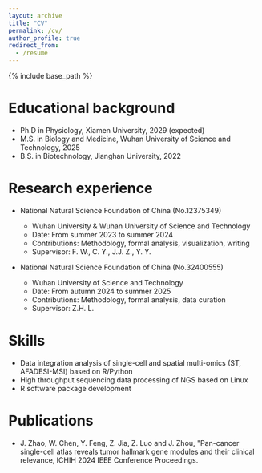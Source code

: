 ```yaml
---
layout: archive
title: "CV"
permalink: /cv/
author_profile: true
redirect_from:
  - /resume
---
```


{% include base_path %}

Educational background
======
* Ph.D in Physiology, Xiamen University, 2029 (expected)
* M.S. in Biology and Medicine, Wuhan University of Science and Technology, 2025
* B.S. in Biotechnology, Jianghan University, 2022


Research experience
======
* National Natural Science Foundation of China (No.12375349)
  * Wuhan University & Wuhan University of Science and Technology
  * Date: From summer 2023 to summer 2024
  * Contributions: Methodology, formal analysis, visualization, writing
  * Supervisor: F. W., C. Y., J.J. Z., Y. Y.

* National Natural Science Foundation of China (No.32400555)
  * Wuhan University of Science and Technology
  * Date: From autumn 2024 to summer 2025
  * Contributions: Methodology, formal analysis, data curation
  * Supervisor: Z.H. L.

  
Skills
======
* Data integration analysis of single-cell and spatial multi-omics (ST, AFADESI-MSI) based on R/Python
* High throughput sequencing data processing of NGS based on Linux
* R software package development


Publications
======
* J. Zhao, W. Chen, Y. Feng, Z. Jia, Z. Luo and J. Zhou, "Pan-cancer single-cell atlas reveals tumor hallmark gene modules and their clinical relevance, ICHIH 2024 IEEE Conference Proceedings. 
